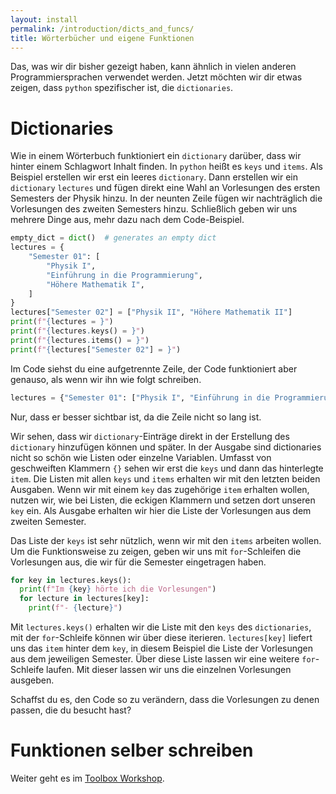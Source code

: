 ```yaml
---
layout: install
permalink: /introduction/dicts_and_funcs/
title: Wörterbücher und eigene Funktionen
---
```


Das, was wir dir bisher gezeigt haben, kann ähnlich
in vielen anderen Programmiersprachen verwendet werden.
Jetzt möchten wir dir etwas zeigen, dass `python` spezifischer ist,
die `dictionaries`.

# Dictionaries

Wie in einem Wörterbuch funktioniert ein `dictionary` darüber,
dass wir hinter einem Schlagwort Inhalt finden.
In `python` heißt es `keys` und `items`.
Als Beispiel erstellen wir erst ein leeres `dictionary`.
Dann erstellen wir ein `dictionary` `lectures`
und fügen direkt eine Wahl an Vorlesungen
des ersten Semesters der Physik hinzu.
In der neunten Zeile fügen wir nachträglich die Vorlesungen
des zweiten Semesters hinzu.
Schließlich geben wir uns mehrere Dinge aus,
mehr dazu nach dem Code-Beispiel.
```python
empty_dict = dict()  # generates an empty dict
lectures = {
    "Semester 01": [
        "Physik I",
        "Einführung in die Programmierung",
        "Höhere Mathematik I",
    ]
}
lectures["Semester 02"] = ["Physik II", "Höhere Mathematik II"]
print(f"{lectures = }")
print(f"{lectures.keys() = }")
print(f"{lectures.items() = }")
print(f"{lectures["Semester 02"] = }")
```
Im Code siehst du eine aufgetrennte Zeile,
der Code funktioniert aber genauso,
als wenn wir ihn wie folgt schreiben.
```python
lectures = {"Semester 01": ["Physik I", "Einführung in die Programmierung", "Höhere Mathematik I"]}
```
Nur, dass er besser sichtbar ist, da die Zeile nicht so lang ist.

Wir sehen, dass wir `dictionary`-Einträge direkt in der Erstellung
des `dictionary` hinzufügen können und später.
In der Ausgabe sind dictionaries nicht so schön wie Listen oder
einzelne Variablen.
Umfasst von geschweiften Klammern `{}` sehen wir erst die `keys`
und dann das hinterlegte `item`.
Die Listen mit allen `keys` und `items` erhalten wir
mit den letzten beiden Ausgaben.
Wenn wir mit einem `key` das zugehörige `item` erhalten wollen,
nutzen wir, wie bei Listen, die eckigen Klammern und
setzen dort unseren `key` ein.
Als Ausgabe erhalten wir hier die Liste der Vorlesungen aus
dem zweiten Semester.

Das Liste der `keys` ist sehr nützlich,
wenn wir mit den `items` arbeiten wollen.
Um die Funktionsweise zu zeigen,
geben wir uns mit `for`-Schleifen die Vorlesungen aus,
die wir für die Semester eingetragen haben.
```python
for key in lectures.keys():
  print(f"Im {key} hörte ich die Vorlesungen")
  for lecture in lectures[key]:
    print(f"- {lecture}")
```
Mit `lectures.keys()` erhalten wir die Liste mit den `keys` des
`dictionaries`, mit der `for`-Schleife können wir über diese
iterieren.
`lectures[key]` liefert uns das `item` hinter dem `key`,
in diesem Beispiel die Liste der Vorlesungen aus dem jeweiligen
Semester.
Über diese Liste lassen wir eine weitere `for`-Schleife laufen.
Mit dieser lassen wir uns die einzelnen Vorlesungen ausgeben.

Schaffst du es, den Code so zu verändern,
dass die Vorlesungen zu denen passen, die du besucht hast?

# Funktionen selber schreiben

Weiter geht es im [Toolbox Workshop](/index/#Ablaufplan).

